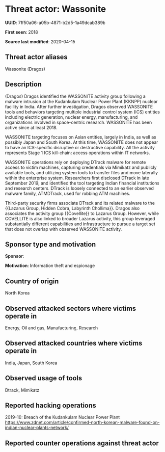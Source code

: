 # Threat actor: Wassonite

**UUID**: 7ff50a06-a05b-4871-b2d5-1a49dcab389b

**First seen**: 2018

**Source last modified**: 2020-04-15

## Threat actor aliases

Wassonite (Dragos)

## Description

(Dragos) Dragos identified the WASSONITE activity group following a malware intrusion at the Kudankulam Nuclear Power Plant (KKNPP) nuclear facility in India. After further investigation, Dragos observed WASSONITE tools and behaviors targeting multiple industrial control system (ICS) entities including electric generation, nuclear energy, manufacturing, and organizations involved in space-centric research. WASSONITE has been active since at least 2018.

WASSONITE targeting focuses on Asian entities, largely in India, as well as possibly Japan and South Korea. At this time, WASSONITE does not appear to have an ICS-specific disruptive or destructive capability. All the activity represents Stage 1 ICS kill-chain: access operations within IT networks.

WASSONITE operations rely on deploying DTrack malware for remote access to victim machines, capturing credentials via Mimikatz and publicly available tools, and utilizing system tools to transfer files and move laterally within the enterprise system. Researchers first disclosed DTrack in late September 2019, and identified the tool targeting Indian financial institutions and research centers. DTrack is loosely connected to an earlier observed malware family, ATMDTrack, used for robbing ATM machines.

Third-party security firms associate DTrack and its related malware to the {{Lazarus Group, Hidden Cobra, Labyrinth Chollima}}. Dragos also associates the activity group {{Covellite}} to Lazarus Group. However, while COVELLITE is also linked to broader Lazarus activity, this group leveraged substantially different capabilities and infrastructure to pursue a target set that does not overlap with observed WASSONITE activity.

## Sponsor type and motivation

**Sponsor**: 

**Motivation**: Information theft and espionage


## Country of origin

North Korea

## Observed attacked sectors where victims operate in

Energy, Oil and gas, Manufacturing, Research

## Observed attacked countries where victims operate in

India, Japan, South Korea

## Observed usage of tools

Dtrack, Mimikatz

## Reported hacking operations

2019-10: Breach of the Kudankulam Nuclear Power Plant
https://www.zdnet.com/article/confirmed-north-korean-malware-found-on-indian-nuclear-plants-network/

## Reported counter operations against threat actor





